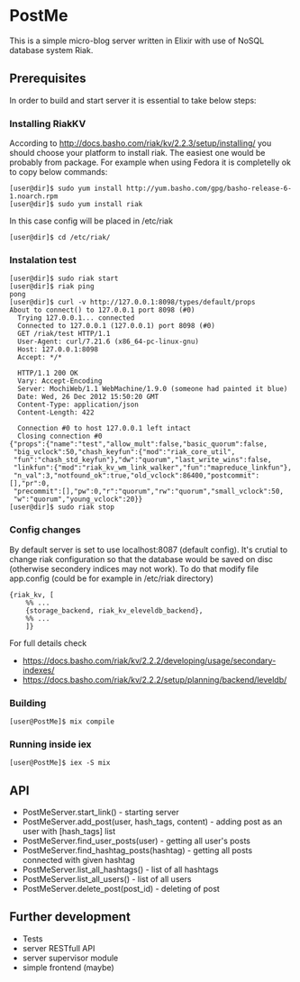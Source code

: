 # PostMe
This is a simple micro-blog server written in Elixir with use of NoSQL database system Riak.

## Prerequisites
In order to build and start server it is essential to take below steps:

### Installing RiakKV
According to http://docs.basho.com/riak/kv/2.2.3/setup/installing/ you should choose your platform to install riak. The easiest one would be probably from package.
For example when using Fedora it is completelly ok to copy below commands:
```console
[user@dir]$ sudo yum install http://yum.basho.com/gpg/basho-release-6-1.noarch.rpm
[user@dir]$ sudo yum install riak
```
In this case config will be placed in /etc/riak
```console
[user@dir]$ cd /etc/riak/
```
### Instalation test

```console
[user@dir]$ sudo riak start
[user@dir]$ riak ping
pong
[user@dir]$ curl -v http://127.0.0.1:8098/types/default/props
About to connect() to 127.0.0.1 port 8098 (#0)
  Trying 127.0.0.1... connected
  Connected to 127.0.0.1 (127.0.0.1) port 8098 (#0)
  GET /riak/test HTTP/1.1
  User-Agent: curl/7.21.6 (x86_64-pc-linux-gnu)
  Host: 127.0.0.1:8098
  Accept: */*
 
  HTTP/1.1 200 OK
  Vary: Accept-Encoding
  Server: MochiWeb/1.1 WebMachine/1.9.0 (someone had painted it blue)
  Date: Wed, 26 Dec 2012 15:50:20 GMT
  Content-Type: application/json
  Content-Length: 422
 
  Connection #0 to host 127.0.0.1 left intact
  Closing connection #0
{"props":{"name":"test","allow_mult":false,"basic_quorum":false,
 "big_vclock":50,"chash_keyfun":{"mod":"riak_core_util",
 "fun":"chash_std_keyfun"},"dw":"quorum","last_write_wins":false,
 "linkfun":{"mod":"riak_kv_wm_link_walker","fun":"mapreduce_linkfun"},
 "n_val":3,"notfound_ok":true,"old_vclock":86400,"postcommit":[],"pr":0,
 "precommit":[],"pw":0,"r":"quorum","rw":"quorum","small_vclock":50,
 "w":"quorum","young_vclock":20}}
[user@dir]$ sudo riak stop
```
### Config changes
By default server is set to use localhost:8087 (default config).
It's crutial to change riak configuration so that the database would be saved on disc (otherwise secondery indices may not work). To do that modify file app.config (could be for example in /etc/riak directory)
```
{riak_kv, [
    %% ...
    {storage_backend, riak_kv_eleveldb_backend},
    %% ...
    ]}
```
For full details check 
* https://docs.basho.com/riak/kv/2.2.2/developing/usage/secondary-indexes/
* https://docs.basho.com/riak/kv/2.2.2/setup/planning/backend/leveldb/

### Building
```console
[user@PostMe]$ mix compile
```

### Running inside iex
```console
[user@PostMe]$ iex -S mix
```

## API
* PostMeServer.start_link() - starting server
* PostMeServer.add_post(user, hash_tags, content) - adding post as an user with [hash_tags] list
* PostMeServer.find_user_posts(user) - getting all user's posts
* PostMeServer.find_hashtag_posts(hashtag) - getting all posts connected with given hashtag
* PostMeServer.list_all_hashtags() - list of all hashtags
* PostMeServer.list_all_users() - list of all users
* PostMeServer.delete_post(post_id) - deleting of post

## Further development
* Tests
* server RESTfull API
* server supervisor module
* simple frontend (maybe)
